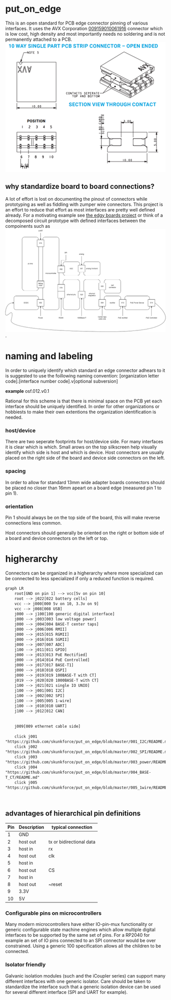 # put_on_edge
This is an open standard for PCB edge connector pinning of various interfaces. It uses the AVX Corporation [009159010061916](https://datasheets.kyocera-avx.com/OpenEndedCardEdge_00-9159.pdf) connector which is low cost, high density and most importantly needs no soldering and is not permanently attached to a PCB. 
![](doc/card_edge_connector.png)

## why standardize board to board connections?
A lot of effort is lost on documenting the pinout of connectors while prototyping as well as fiddling with zumper wire connectors. This project is an effort to reduce that effort as most interfaces are pretty well defined already. 
For a motivating example see [the edgy boards project]() or think of a decomposed circuit prototype with defined interfaces between the compoinents such as ![](doc/motivating_example.drawio.png). 

# naming and labeling
In order to uniquely identify which standard an edge connector adhears to it is suggested to use the foillowing naming convention: 
[organization letter code].[interface number code].v[optional subversion]

**example** osf.012.v0.1

Rational for this scheme is that there is minimal space on the PCB yet each interface should be uniquely identified. In order for other organizations or hobbiests to make their own extentions the organization identification is needed.

### host/device
There are two seperate footprints for host/device side. For many interfaces it is clear which is which. Small arows on the top silkscreen help visually identify which side is host and which is device. Host connectors are usually placed on the right side of the board and device side connectors on the left.

### spacing
In order to allow for standard 13mm wide adapter boards connectors should be placed no closer than 16mm apeart on a board edge (measured pin 1 to pin 1). 

### orientation
Pin 1 should always be on the top side of the board, this will make reverse connections less common.

Host connectors should generally be oriented on the right or bottom side of a board and device connectors on the left or top. 

# higherarchy
Connectors can be organized in a higherarchy where more specialized can be connected to less specialized if only a reduced function is required.
```mermaid
graph LR
    root[GND on pin 1] --> vcc[5v on pin 10]
    root --> j022[022 battery cells]
    vcc --> j000[000 5v on 10, 3.3v on 9]
    vcc --> j008[008 USB]
    j000 --> j100[100 generic digital interface]
    j000 --> j003[003 low voltage power]
    j000 --> j004[004 BASE-T center taps]
    j000 --> j006[006 RMII]
    j000 --> j015[015 RGMII]
    j000 --> j016[016 SGMII]
    j000 --> j007[007 ADC]
    j100 --> j011[011 GPIO]
    j000 --> j013[013 PoE Rectified]
    j000 --> j014[014 PoE Controlled]
    j000 --> j017[017 BASE-T1]
    j000 --> j018[018 QSPI]
    j000 --> j019[019 100BASE-T with CT]
    j019 --> j020[020 1000BASE-T with CT]
    j100 --> j021[021 single IO UNIO]
    j100 --> j001[001 I2C]
    j100 --> j002[002 SPI]
    j100 --> j005[005 1-wire]
    j100 --> j010[010 UART]
    j100 --> j012[012 CAN]
    
    
    j009[009 ethernet cable side]
    
    click j001 "https://github.com/skunkforce/put_on_edge/blob/master/001_I2C/README.md"
    click j002 "https://github.com/skunkforce/put_on_edge/blob/master/002_SPI/README.md"
    click j003 "https://github.com/skunkforce/put_on_edge/blob/master/003_power/README.md"
    click j004 "https://github.com/skunkforce/put_on_edge/blob/master/004_BASE-T_CT/README.md"
    click j005 "https://github.com/skunkforce/put_on_edge/blob/master/005_1wire/README.md"
    
    
```

## advantages of hierarchical pin definitions
| Pin | Description | typical connection
| --- | ----------- | ----- |
| 1   | GND         |       |
| 2   | host out    | tx or bidirectional data |
| 3   | host in     | rx |
| 4   | host out    | clk |
| 5   | host in     | |
| 6   | host out    | CS |
| 7   | host in     | |
| 8   | host out    | ~reset|
| 9   | 3.3V        | |
| 10  | 5V          | | 
### Configurable pins on microcontrollers
Many modern microcontrollers have either IO-pin-mux functionality or generic configurable state machine engines which allow multiple digital interfaces to be supported by the same set of pins. For a RP2040 for example an set of IO pins connected to an SPI connector would be over constrained. Using a generic 100 specification allows all the children to be connected.

### Isolator friendly
Galvanic isolation modules (such and the iCoupler series) can support many different interfaces with one generic isolator. Care should be taken to standardize the interface such that a generic isolation device can be used for several different interface (SPI and UART for example). 


